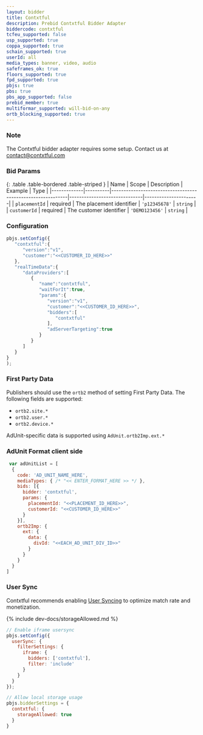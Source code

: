 ```yaml
---
layout: bidder
title: Contxtful
description: Prebid Contxtful Bidder Adapter
biddercode: contxtful
tcfeu_supported: false
usp_supported: true
coppa_supported: true
schain_supported: true
userId: all
media_types: banner, video, audio
safeframes_ok: true
floors_supported: true
fpd_supported: true 
pbjs: true
pbs: true
pbs_app_supported: false
prebid_member: true
multiformar_supported: will-bid-on-any
ortb_blocking_supported: true
---
```


### Note

The Contxtful bidder adapter requires some setup. Contact us at [contact@contxtful.com](mailto:contact@contxtful.com)

### Bid Params

{: .table .table-bordered .table-striped }
| Name        | Scope    | Description                                                | Example                      | Type                 |
|-------------|----------|------------------------------------------------------------|------------------------------|----------------------|
| `placementId`      | required | The placement identifier                                          | `'p12345678'` | `string`             |
| `customerId`      | required | The customer identifier              | `'DEMO123456'`       | `string`           |

### Configuration

```javascript
pbjs.setConfig({
   "contxtful":{
      "version":"v1",
      "customer":"<<CUSTOMER_ID_HERE>>"
   },
   "realTimeData":{
      "dataProviders":[
         {
            "name":"contxtful",
            "waitForIt":true,
            "params":{
               "version":"v1",
               "customer":"<<CUSTOMER_ID_HERE>>",
               "bidders":[
                  "contxtful"
               ],
               "adServerTargeting":true
            }
         }
      ]
   }
}
);
```

### First Party Data

Publishers should use the `ortb2` method of setting First Party Data. The following fields are supported:
- `ortb2.site.*`
- `ortb2.user.*`
- `ortb2.device.*`

AdUnit-specific data is supported using `AdUnit.ortb2Imp.ext.*`

### AdUnit Format client side

```javascript
 var adUnitList = [
  {
    code: 'AD_UNIT_NAME_HERE',
    mediaTypes: { /* "<< ENTER_FORMAT_HERE >> */ },
    bids: [{
      bidder: 'contxtful',
      params: {
        placementId: "<<PLACEMENT_ID_HERE>>",
        customerId: "<<CUSTOMER_ID_HERE>>"
      }
    }],
    ortb2Imp: {
      ext: {
        data: {
          divId: "<<EACH_AD_UNIT_DIV_ID>>"
        }
      }
    }
  }
]
```

### User Sync
Contxtful recommends enabling [User Syncing](https://docs.prebid.org/dev-docs/publisher-api-reference/setConfig.html#setConfig-Configure-User-Syncing) to optimize match rate and monetization.

{% include dev-docs/storageAllowed.md %}

```javascript
// Enable iframe usersync 
pbjs.setConfig({
  userSync: {
    filterSettings: {
      iframe: {
        bidders: ['contxtful'],
        filter: 'include'
      }
    }
  }
});

// Allow local storage usage
pbjs.bidderSettings = {
  contxtful: {
    storageAllowed: true
  }
}
```
